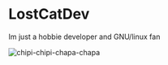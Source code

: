 # LostCatDev
Im just a hobbie developer and GNU/linux fan


![chipi-chipi-chapa-chapa](https://github.com/lost-cat-dev/lost-cat-dev/assets/110544673/3b48e25a-5511-4e24-9369-5c9af4bfe428)
